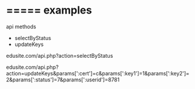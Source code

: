 =====
examples
=====

api methods

 - selectByStatus
 - updateKeys

edusite.com/api.php?action=selectByStatus

edusite.com/api.php?action=updateKeys&params[':cert']=c&params[':key1']=1&params[':key2']=2&params[':status']=7&params[':userid']=8781
